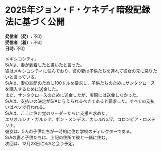 # 2025年ジョン・F・ケネディ暗殺記録法に基づく公開

**発信者（発）:** 不明  
**受信者（着）:** 不明  
**日時:** 不明  

メキシコシティ。  
S/Aは、妻が到着したと書いたと言った。  
彼はメキシコシティに住んでおり、彼の妻は子供たちを連れて彼女の元に戻りたいと言っている。  
S/Aは、妻の訪問のために100ドルを要求し、子供たちのためにサンタクロースを購入するために送金した。  
また、サンタクロースのために送金したが、実際には送金しなかった。  
S/Aは、支払いの決定がS/Aに与えられるべきであると要求した。すべての支払いはペソで行われる。  
S/Aは、ここに住む党のリーダーたちに支援を求めた。  
エリオルシナ・ガルシア、ポン・メンデス、カレルNo.17、コロンビア・ロメテリナ。  
彼女は、5人の子供たちが一時的に住む学校のディレクターである。  
S/Aの妻と子供たちは、上記の住所で彼と一緒に住む。  
次回は、12月23日にS/Aと会う予定。